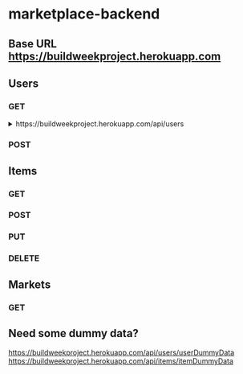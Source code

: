 # marketplace-backend

## Base URL https://buildweekproject.herokuapp.com

## Users

### GET

<details>
    <summary>https://buildweekproject.herokuapp.com/api/users</summary>
    Body:
  | Parameter | Type | Note|
  | :-- | :-- | :-- |
  | username | string | (required) |
  | password | string | (required) |
  | user_picture | string | (optional) |
</details>

### POST

## Items

### GET

### POST

### PUT

### DELETE

## Markets

### GET

## Need some dummy data?

https://buildweekproject.herokuapp.com/api/users/userDummyData
https://buildweekproject.herokuapp.com/api/items/itemDummyData